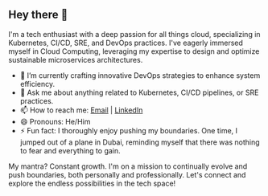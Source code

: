 ## Hey there 👋

I'm a tech enthusiast with a deep passion for all things cloud, specializing in Kubernetes, CI/CD, SRE, and DevOps practices. I've eagerly immersed myself in Cloud Computing, leveraging my expertise to design and optimize sustainable microservices architectures.

- 🔭 I’m currently crafting innovative DevOps strategies to enhance system efficiency.
- 💬 Ask me about anything related to Kubernetes, CI/CD pipelines, or SRE practices.
- 📫 How to reach me: [Email](mailto:mehmetipeksever@gmail.com) | [LinkedIn](https://www.linkedin.com/in/mehmet-sever/)
- 😄 Pronouns: He/Him
- ⚡ Fun fact: I thoroughly enjoy pushing my boundaries. One time, I jumped out of a plane in Dubai, reminding myself that there was nothing to fear and everything to gain.

My mantra? Constant growth. I'm on a mission to continually evolve and push boundaries, both personally and professionally. Let's connect and explore the endless possibilities in the tech space!
